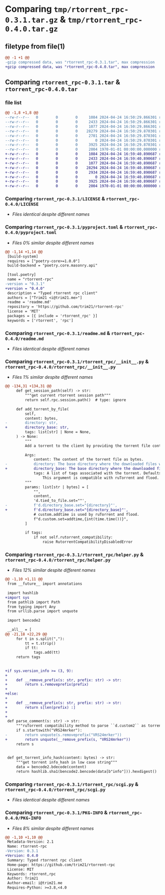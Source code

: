 # Comparing `tmp/rtorrent_rpc-0.3.1.tar.gz` & `tmp/rtorrent_rpc-0.4.0.tar.gz`

## filetype from file(1)

```diff
@@ -1 +1 @@
-gzip compressed data, was "rtorrent_rpc-0.3.1.tar", max compression
+gzip compressed data, was "rtorrent_rpc-0.4.0.tar", max compression
```

## Comparing `rtorrent_rpc-0.3.1.tar` & `rtorrent_rpc-0.4.0.tar`

### file list

```diff
@@ -1,8 +1,8 @@
--rw-r--r--   0        0        0     1084 2024-04-24 16:50:29.866301 rtorrent_rpc-0.3.1/LICENSE
--rw-r--r--   0        0        0     2433 2024-04-24 16:50:29.866301 rtorrent_rpc-0.3.1/pyproject.toml
--rw-r--r--   0        0        0     1077 2024-04-24 16:50:29.866301 rtorrent_rpc-0.3.1/readme.md
--rw-r--r--   0        0        0    28279 2024-04-24 16:50:29.870301 rtorrent_rpc-0.3.1/rtorrent_rpc/__init__.py
--rw-r--r--   0        0        0     2701 2024-04-24 16:50:29.870301 rtorrent_rpc-0.3.1/rtorrent_rpc/helper.py
--rw-r--r--   0        0        0        0 2024-04-24 16:50:29.870301 rtorrent_rpc-0.3.1/rtorrent_rpc/py.typed
--rw-r--r--   0        0        0     3925 2024-04-24 16:50:29.870301 rtorrent_rpc-0.3.1/rtorrent_rpc/scgi.py
--rw-r--r--   0        0        0     2004 1970-01-01 00:00:00.000000 rtorrent_rpc-0.3.1/PKG-INFO
+-rw-r--r--   0        0        0     1084 2024-04-24 16:59:40.890687 rtorrent_rpc-0.4.0/LICENSE
+-rw-r--r--   0        0        0     2433 2024-04-24 16:59:40.890687 rtorrent_rpc-0.4.0/pyproject.toml
+-rw-r--r--   0        0        0     1077 2024-04-24 16:59:40.890687 rtorrent_rpc-0.4.0/readme.md
+-rw-r--r--   0        0        0    28294 2024-04-24 16:59:40.890687 rtorrent_rpc-0.4.0/rtorrent_rpc/__init__.py
+-rw-r--r--   0        0        0     2934 2024-04-24 16:59:40.890687 rtorrent_rpc-0.4.0/rtorrent_rpc/helper.py
+-rw-r--r--   0        0        0        0 2024-04-24 16:59:40.890687 rtorrent_rpc-0.4.0/rtorrent_rpc/py.typed
+-rw-r--r--   0        0        0     3925 2024-04-24 16:59:40.890687 rtorrent_rpc-0.4.0/rtorrent_rpc/scgi.py
+-rw-r--r--   0        0        0     2004 1970-01-01 00:00:00.000000 rtorrent_rpc-0.4.0/PKG-INFO
```

### Comparing `rtorrent_rpc-0.3.1/LICENSE` & `rtorrent_rpc-0.4.0/LICENSE`

 * *Files identical despite different names*

### Comparing `rtorrent_rpc-0.3.1/pyproject.toml` & `rtorrent_rpc-0.4.0/pyproject.toml`

 * *Files 0% similar despite different names*

```diff
@@ -1,14 +1,14 @@
 [build-system]
 requires = ["poetry-core>=1.0.0"]
 build-backend = "poetry.core.masonry.api"
 
 [tool.poetry]
 name = "rtorrent-rpc"
-version = "0.3.1"
+version = "0.4.0"
 description = "Typed rtorrent rpc client"
 authors = ["Trim21 <i@trim21.me>"]
 readme = 'readme.md'
 repository = 'https://github.com/trim21/rtorrent-rpc'
 license = 'MIT'
 packages = [{ include = 'rtorrent_rpc' }]
 keywords = ['rtorrent', 'rpc']
```

### Comparing `rtorrent_rpc-0.3.1/readme.md` & `rtorrent_rpc-0.4.0/readme.md`

 * *Files identical despite different names*

### Comparing `rtorrent_rpc-0.3.1/rtorrent_rpc/__init__.py` & `rtorrent_rpc-0.4.0/rtorrent_rpc/__init__.py`

 * *Files 1% similar despite different names*

```diff
@@ -134,31 +134,31 @@
     def get_session_path(self) -> str:
         """get current rtorrent session path"""
         return self.rpc.session.path()  # type: ignore
 
     def add_torrent_by_file(
         self,
         content: bytes,
-        directory: str,
+        directory_base: str,
         tags: list[str] | None = None,
     ) -> None:
         """
         Add a torrent to the client by providing the torrent file content as bytes.
 
         Args:
             content: The content of the torrent file as bytes.
-            directory: The base directory where the downloaded files will be saved.
+            directory_base: The base directory where the downloaded files will be saved.
             tags: A list of tags associated with the torrent. Defaults to None.
                 This argument is compatible with ruTorrent and flood.
         """
         params: list[str | bytes] = [
             "",
             content,
             'd.tied_to_file.set=""',
-            f'd.directory_base.set="{directory}"',
+            f'd.directory_base.set="{directory_base}"',
             # custom.addtime is used by ruTorrent and flood.
             f"d.custom.set=addtime,{int(time.time())}",
         ]
 
         if tags:
             if not self.rutorrent_compatibility:
                 raise RutorrentCompatibilityDisabledError
```

### Comparing `rtorrent_rpc-0.3.1/rtorrent_rpc/helper.py` & `rtorrent_rpc-0.4.0/rtorrent_rpc/helper.py`

 * *Files 12% similar despite different names*

```diff
@@ -1,10 +1,11 @@
 from __future__ import annotations
 
 import hashlib
+import sys
 from pathlib import Path
 from typing import Any
 from urllib.parse import unquote
 
 import bencode2
 
 __all__ = [
@@ -21,18 +22,29 @@
     for t in s.split(","):
         tt = t.strip()
         if tt:
             tags.add(tt)
     return tags
 
 
+if sys.version_info >= (3, 9):
+
+    def __remove_prefix(s: str, prefix: str) -> str:
+        return s.removeprefix(prefix)
+
+else:
+
+    def __remove_prefix(s: str, prefix: str) -> str:
+        return s[len(prefix) :]
+
+
 def parse_comment(s: str) -> str:
     """ruTorrent compatibility method to parse ``d.custom2`` as torrent comment"""
     if s.startswith("VRS24mrker"):
-        return unquote(s.removeprefix("VRS24mrker"))
+        return unquote(__remove_prefix(s, "VRS24mrker"))
     return s
 
 
 def get_torrent_info_hash(content: bytes) -> str:
     """get torrent info_hash in low case string"""
     data = bencode2.bdecode(content)
     return hashlib.sha1(bencode2.bencode(data[b"info"])).hexdigest()
```

### Comparing `rtorrent_rpc-0.3.1/rtorrent_rpc/scgi.py` & `rtorrent_rpc-0.4.0/rtorrent_rpc/scgi.py`

 * *Files identical despite different names*

### Comparing `rtorrent_rpc-0.3.1/PKG-INFO` & `rtorrent_rpc-0.4.0/PKG-INFO`

 * *Files 8% similar despite different names*

```diff
@@ -1,10 +1,10 @@
 Metadata-Version: 2.1
 Name: rtorrent-rpc
-Version: 0.3.1
+Version: 0.4.0
 Summary: Typed rtorrent rpc client
 Home-page: https://github.com/trim21/rtorrent-rpc
 License: MIT
 Keywords: rtorrent,rpc
 Author: Trim21
 Author-email: i@trim21.me
 Requires-Python: >=3.8,<4.0
```

